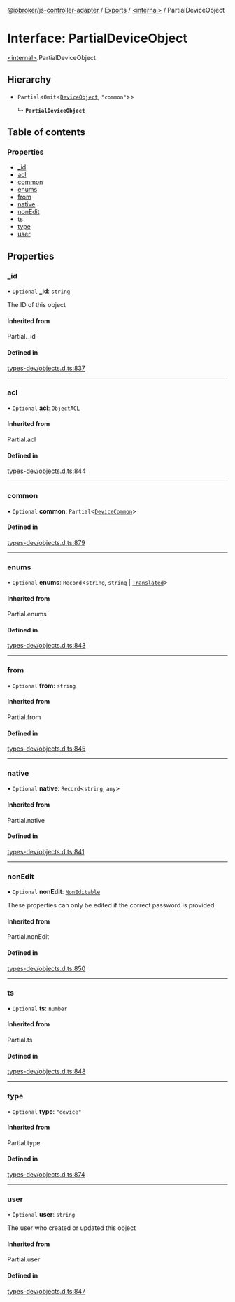 [@iobroker/js-controller-adapter](../README.md) / [Exports](../modules.md) / [\<internal\>](../modules/internal_.md) / PartialDeviceObject

# Interface: PartialDeviceObject

[\<internal\>](../modules/internal_.md).PartialDeviceObject

## Hierarchy

- `Partial`\<`Omit`\<[`DeviceObject`](internal_.DeviceObject.md), ``"common"``\>\>

  ↳ **`PartialDeviceObject`**

## Table of contents

### Properties

- [\_id](internal_.PartialDeviceObject.md#_id)
- [acl](internal_.PartialDeviceObject.md#acl)
- [common](internal_.PartialDeviceObject.md#common)
- [enums](internal_.PartialDeviceObject.md#enums)
- [from](internal_.PartialDeviceObject.md#from)
- [native](internal_.PartialDeviceObject.md#native)
- [nonEdit](internal_.PartialDeviceObject.md#nonedit)
- [ts](internal_.PartialDeviceObject.md#ts)
- [type](internal_.PartialDeviceObject.md#type)
- [user](internal_.PartialDeviceObject.md#user)

## Properties

### \_id

• `Optional` **\_id**: `string`

The ID of this object

#### Inherited from

Partial.\_id

#### Defined in

[types-dev/objects.d.ts:837](https://github.com/ioBroker/ioBroker.js-controller/blob/15b63baad7cacbc59edebce9945e4c2f83b7912e/packages/types-dev/objects.d.ts#L837)

___

### acl

• `Optional` **acl**: [`ObjectACL`](internal_.ObjectACL.md)

#### Inherited from

Partial.acl

#### Defined in

[types-dev/objects.d.ts:844](https://github.com/ioBroker/ioBroker.js-controller/blob/15b63baad7cacbc59edebce9945e4c2f83b7912e/packages/types-dev/objects.d.ts#L844)

___

### common

• `Optional` **common**: `Partial`\<[`DeviceCommon`](internal_.DeviceCommon.md)\>

#### Defined in

[types-dev/objects.d.ts:879](https://github.com/ioBroker/ioBroker.js-controller/blob/15b63baad7cacbc59edebce9945e4c2f83b7912e/packages/types-dev/objects.d.ts#L879)

___

### enums

• `Optional` **enums**: `Record`\<`string`, `string` \| [`Translated`](../modules/internal_.md#translated)\>

#### Inherited from

Partial.enums

#### Defined in

[types-dev/objects.d.ts:843](https://github.com/ioBroker/ioBroker.js-controller/blob/15b63baad7cacbc59edebce9945e4c2f83b7912e/packages/types-dev/objects.d.ts#L843)

___

### from

• `Optional` **from**: `string`

#### Inherited from

Partial.from

#### Defined in

[types-dev/objects.d.ts:845](https://github.com/ioBroker/ioBroker.js-controller/blob/15b63baad7cacbc59edebce9945e4c2f83b7912e/packages/types-dev/objects.d.ts#L845)

___

### native

• `Optional` **native**: `Record`\<`string`, `any`\>

#### Inherited from

Partial.native

#### Defined in

[types-dev/objects.d.ts:841](https://github.com/ioBroker/ioBroker.js-controller/blob/15b63baad7cacbc59edebce9945e4c2f83b7912e/packages/types-dev/objects.d.ts#L841)

___

### nonEdit

• `Optional` **nonEdit**: [`NonEditable`](internal_.NonEditable.md)

These properties can only be edited if the correct password is provided

#### Inherited from

Partial.nonEdit

#### Defined in

[types-dev/objects.d.ts:850](https://github.com/ioBroker/ioBroker.js-controller/blob/15b63baad7cacbc59edebce9945e4c2f83b7912e/packages/types-dev/objects.d.ts#L850)

___

### ts

• `Optional` **ts**: `number`

#### Inherited from

Partial.ts

#### Defined in

[types-dev/objects.d.ts:848](https://github.com/ioBroker/ioBroker.js-controller/blob/15b63baad7cacbc59edebce9945e4c2f83b7912e/packages/types-dev/objects.d.ts#L848)

___

### type

• `Optional` **type**: ``"device"``

#### Inherited from

Partial.type

#### Defined in

[types-dev/objects.d.ts:874](https://github.com/ioBroker/ioBroker.js-controller/blob/15b63baad7cacbc59edebce9945e4c2f83b7912e/packages/types-dev/objects.d.ts#L874)

___

### user

• `Optional` **user**: `string`

The user who created or updated this object

#### Inherited from

Partial.user

#### Defined in

[types-dev/objects.d.ts:847](https://github.com/ioBroker/ioBroker.js-controller/blob/15b63baad7cacbc59edebce9945e4c2f83b7912e/packages/types-dev/objects.d.ts#L847)

